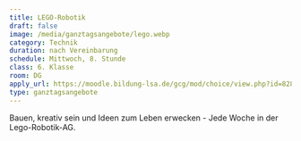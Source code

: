 ```yaml
---
title: LEGO-Robotik
draft: false
image: /media/ganztagsangebote/lego.webp
category: Technik
duration: nach Vereinbarung
schedule: Mittwoch, 8. Stunde
class: 6. Klasse
room: DG
apply_url: https://moodle.bildung-lsa.de/gcg/mod/choice/view.php?id=828
type: ganztagsangebote
---
```

Bauen, kreativ sein und Ideen zum Leben erwecken - Jede Woche in der Lego-Robotik-AG.
